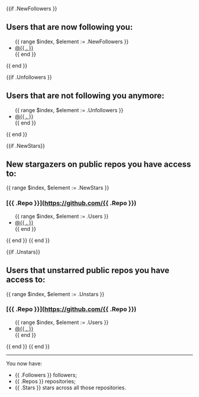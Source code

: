 {{if .NewFollowers }}
## Users that are now **following** you:

<ul>
{{ range $index, $element := .NewFollowers }}
<li><a href="https://github.com/{{ . }}">@{{ . }}</a></li>
{{ end }}
</ul>
{{ end }}

{{if .Unfollowers }}
## Users that are **not following** you anymore:

<ul>
{{ range $index, $element := .Unfollowers }}
<li><a href="https://github.com/{{ . }}">@{{ . }}</a></li>
{{ end }}
</ul>
{{ end }}

{{if .NewStars}}
## New stargazers on public repos you have access to:

{{ range $index, $element := .NewStars }}
### [{{ .Repo }}](https://github.com/{{ .Repo }})

<ul>
{{ range $index, $element := .Users }}
<li><a href="https://github.com/{{ . }}">@{{ . }}</a></li>
{{ end }}
</ul>
{{ end }}
{{ end }}

{{if .Unstars}}
## Users that unstarred public repos you have access to:

{{ range $index, $element := .Unstars }}
### [{{ .Repo }}](https://github.com/{{ .Repo }})

<ul>
{{ range $index, $element := .Users }}
<li><a href="https://github.com/{{ . }}">@{{ . }}</a></li>
{{ end }}
</ul>
{{ end }}
{{ end }}

---

You now have:

- {{ .Followers }} followers;
- {{ .Repos }} repositories;
- {{ .Stars }} stars across all those repositories.
